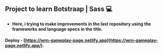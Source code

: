 ## Project to learn Botstraap | Sass :computer:

- #### Here, i trying to make improvements in the last repository using the frameworks and language specs in the title.

####  Deploy - [https://wrn-gameplay-page.netlify.app](https://wrn-gameplay-page.netlify.app/).

